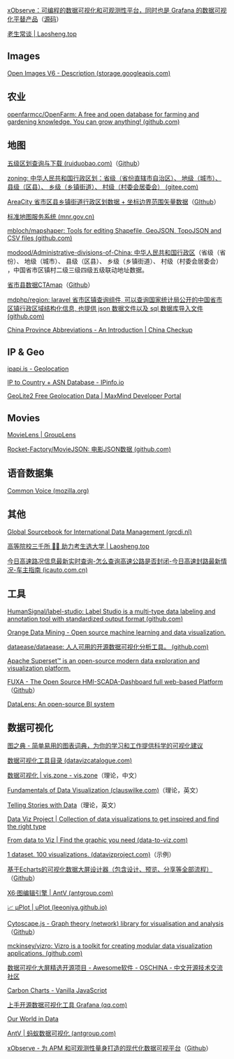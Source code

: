 
[xObserve：可编程的数据可视化和可观测性平台，同时也是 Grafana 的数据可视化平替产品](https://xobserve.io/)（[源码](https://github.com/xobserve/xobserve)）

[老生常谈 | Laosheng.top](https://laosheng.top/)
## Images

[Open Images V6 - Description (storage.googleapis.com)](https://storage.googleapis.com/openimages/web/factsfigures.html)
## 农业

[openfarmcc/OpenFarm: A free and open database for farming and gardening knowledge. You can grow anything! (github.com)](https://github.com/openfarmcc/OpenFarm)

## 地图

[五级区划查询与下载 (ruiduobao.com)](https://map.ruiduobao.com/)（[Github](https://github.com/ruiduobao/gaode_MAP_CUN)）

[zoning: 中华人民共和国行政区划：省级（省份直辖市自治区）、 地级（城市）、 县级（区县）、 乡级（乡镇街道）、 村级（村委会居委会） (gitee.com)](https://gitee.com/netnr/zoning)

[AreaCity 省市区县乡镇街道行政区划数据 + 坐标边界范围矢量数据](https://xiangyuecn.gitee.io/areacity-jsspider-statsgov/)（[GIthub](https://github.com/xiangyuecn/AreaCity-JsSpider-StatsGov)）

[标准地图服务系统 (mnr.gov.cn)](http://bzdt.ch.mnr.gov.cn/)

[mbloch/mapshaper: Tools for editing Shapefile, GeoJSON, TopoJSON and CSV files (github.com)](https://github.com/mbloch/mapshaper)

[modood/Administrative-divisions-of-China: 中华人民共和国行政区](https://github.com/modood/Administrative-divisions-of-China)（省级（省份）、 地级（城市）、 县级（区县）、 乡级（乡镇街道）、 村级（村委会居委会） ，中国省市区镇村二级三级四级五级联动地址数据。

[省市县数据CTAmap](https://www.shengshixian.com/)（[Github](https://github.com/ruiduobao/shengshixian.com)）

[mdphp/region: laravel 省市区镇查询组件, 可以查询国家统计局公开的中国省市区镇行政区域结构化信息, 也提供 json 数据文件以及 sql 数据库导入文件 (github.com)](https://github.com/mdphp/region)

[China Province Abbreviations - An Introduction | China Checkup](https://www.chinacheckup.com/blog/china-province-abbreviations)

## IP & Geo

[ipapi.is - Geolocation](https://ipapi.is/geolocation.html)

[IP to Country + ASN Database - IPinfo.io](https://ipinfo.io/developers/ip-to-country-asn-database)

[GeoLite2 Free Geolocation Data | MaxMind Developer Portal](https://dev.maxmind.com/geoip/geolite2-free-geolocation-data)


## Movies

[MovieLens | GroupLens](https://grouplens.org/datasets/movielens/)

[Rocket-Factory/MovieJSON: 电影JSON数据 (github.com)](https://github.com/Rocket-Factory/MovieJSON)


## 语音数据集

[Common Voice (mozilla.org)](https://commonvoice.mozilla.org/zh-CN/datasets)

## 其他

[Global Sourcebook for International Data Management (grcdi.nl)](https://www.grcdi.nl/gsb/downloads.html)

[高等院校三千所 👨‍🎓 助力考生选大学 | Laosheng.top](https://laosheng.top/fuwu/yuanxiao)

[今日高速路况信息最新实时查询-怎么查询高速公路是否封闭-今日高速封路最新情况-车主指南 (icauto.com.cn)](https://www.icauto.com.cn/gonglu/)

## 工具

[HumanSignal/label-studio: Label Studio is a multi-type data labeling and annotation tool with standardized output format (github.com)](https://github.com/HumanSignal/label-studio)

[Orange Data Mining - Open source machine learning and data visualization.](https://orangedatamining.com/)

[dataease/dataease: 人人可用的开源数据可视化分析工具。 (github.com)](https://github.com/dataease/dataease)

[Apache Superset™ is an open-source modern data exploration and visualization platform.](https://superset.apache.org/)

[FUXA - The Open Source HMI-SCADA-Dashboard  full web-based Platform](https://frangoteam.org/)（[Github](https://github.com/frangoteam/FUXA)）

[DataLens: An open-source BI system](https://datalens.tech/)

## 数据可视化

[图之典 - 简单易用的图表词典，为你的学习和工作提供科学的可视化建议](http://tuzhidian.com/)

[数据可视化工具目录 (datavizcatalogue.com)](https://datavizcatalogue.com/ZH/)

[数据可视化 | vis.zone - vis.zone](https://vis.zone/)（理论，中文）

[Fundamentals of Data Visualization (clauswilke.com)](https://clauswilke.com/dataviz/)（理论，英文）

[Telling Stories with Data](https://tellingstorieswithdata.com/)（理论，英文）

[Data Viz Project | Collection of data visualizations to get inspired and find the right type](https://datavizproject.com/)

[From data to Viz | Find the graphic you need (data-to-viz.com)](https://www.data-to-viz.com/)

[1 dataset. 100 visualizations. (datavizproject.com)](https://100.datavizproject.com/)（示例）

[基于Echarts的可视化数据大屏设计器（包含设计、预览、分享等全部流程）](https://food-billboard.github.io/create-chart/index.html#/designer)（[Github](https://github.com/food-billboard/create-chart)）

[X6·图编辑引擎 | AntV (antgroup.com)](https://x6.antv.antgroup.com/)

[📈 μPlot | uPlot (leeoniya.github.io)](https://leeoniya.github.io/uPlot/)

[Cytoscape.js - Graph theory (network) library for visualisation and analysis](https://js.cytoscape.org/)（[Github](https://github.com/cytoscape/cytoscape.js)）

[mckinsey/vizro: Vizro is a toolkit for creating modular data visualization applications. (github.com)](https://github.com/mckinsey/vizro)

[数据可视化大屏精选开源项目 - Awesome软件 - OSCHINA - 中文开源技术交流社区](https://www.oschina.net/project/awesome?columnId=60)

[Carbon Charts - Vanilla JavaScript](https://charts.carbondesignsystem.com/)

[上手开源数据可视化工具 Grafana (qq.com)](https://mp.weixin.qq.com/s/e2zIX5ddZOjMliqRLJI__g)

[Our World in Data](https://ourworldindata.org/)

[AntV | 蚂蚁数据可视化 (antgroup.com)](https://antv.antgroup.com/zh)

[xObserve - 为 APM 和可观测性量身打造的现代化数据可视平台](https://zh.xobserve.io/)（[Github](https://github.com/xobserve/xo)）
